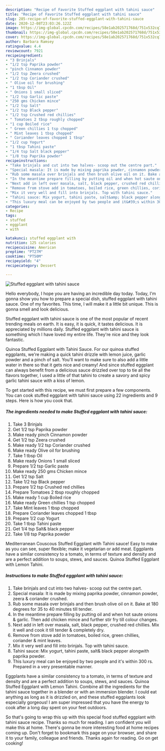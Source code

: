 ```yaml
---
description: "Recipe of Favorite Stuffed eggplant with tahini sauce"
title: "Recipe of Favorite Stuffed eggplant with tahini sauce"
slug: 285-recipe-of-favorite-stuffed-eggplant-with-tahini-sauce
date: 2020-12-08T23:03:26.122Z
image: https://img-global.cpcdn.com/recipes/58e1ab202571768d/751x532cq70/stuffed-eggplant-with-tahini-sauce-recipe-main-photo.jpg
thumbnail: https://img-global.cpcdn.com/recipes/58e1ab202571768d/751x532cq70/stuffed-eggplant-with-tahini-sauce-recipe-main-photo.jpg
cover: https://img-global.cpcdn.com/recipes/58e1ab202571768d/751x532cq70/stuffed-eggplant-with-tahini-sauce-recipe-main-photo.jpg
author: Barbara Ramsey
ratingvalue: 4.4
reviewcount: 7921
recipeingredient:
- "3 Brinjals"
- "1/2 tsp Paprika powder"
- "pinch Cinnamon powder"
- "1/2 tsp Zeera crushed"
- "1/2 tsp Coriander crushed"
- " Olive oil for brushing"
- "1 tbsp Oil"
- " Onions 1 small sliced"
- "1/2 tsp Garlic paste"
- "250 gms Chicken mince"
- "1/2 tsp Salt"
- "1/2 tsp Black pepper"
- "1/2 tsp Crushed red chillies"
- " Tomatoes 2 tbsp roughly chopped"
- "1 cup Boiled rice"
- " Green chillies 1 tsp chopped"
- " Mint leaves 1 tbsp chopped"
- " Coriander leaves chopped 1 tbsp"
- "1/2 cup Yogurt"
- "1 tbsp Tahini paste"
- "1/4 tsp Salt black pepper"
- "1/8 tsp Paprika powder"
recipeinstructions:
- "Take brinjals and cut into two halves- scoop out the centre part."
- "Special masala: It is made by mixing paprika powder, cinnamon powder, zeera &amp; coriander crushed."
- "Rub some masala over brinjals and then brush olive oil on it. Bake at 180 degrees for 35 to 40 minutes till tender."
- "In the meantime prepare filling by putting oil and when hot saute onions &amp; garlic. Then add chicken mince and further stir fry till colour changes."
- "Next add in left over masala, salt, black pepper, crushed red chillies. Mix it well and cook it till tender &amp; completely dry."
- "Remove from stove add in tomatoes, boiled rice, green chillies, coriander &amp; mint leaves."
- "Mix it very well and fill into brinjals. Top with tahini sauce."
- "Tahini sauce: Mix yogurt, tahini paste, salt&amp; black pepper alongwith paprika powder."
- "This luxury meal can be enjoyed by two people and it&#39;s within 300 rs. Prepared in a very presentable manner."
categories:
- Recipe
tags:
- stuffed
- eggplant
- with

katakunci: stuffed eggplant with 
nutrition: 125 calories
recipecuisine: American
preptime: "PT27M"
cooktime: "PT50M"
recipeyield: "4"
recipecategory: Dessert

---
```



![Stuffed eggplant with tahini sauce](https://img-global.cpcdn.com/recipes/58e1ab202571768d/751x532cq70/stuffed-eggplant-with-tahini-sauce-recipe-main-photo.jpg)

Hello everybody, I hope you are having an incredible day today. Today, I'm gonna show you how to prepare a special dish, stuffed eggplant with tahini sauce. One of my favorites. This time, I will make it a little bit unique. This is gonna smell and look delicious.

Stuffed eggplant with tahini sauce is one of the most popular of recent trending meals on earth. It is easy, it is quick, it tastes delicious. It is appreciated by millions daily. Stuffed eggplant with tahini sauce is something which I have loved my entire life. They're nice and they look fantastic.

Quinoa Stuffed Eggplant with Tahini Sauce. For our quinoa stuffed eggplants, we&#39;re making a quick tahini drizzle with lemon juice, garlic powder and a pinch of salt. You&#39;ll want to make sure to also add a little water in there so that it gets nice and creamy! And since stuffed eggplant can always benefit from a delicious sauce drizzled over top to tie all the flavors together, I used a little of that tahini to create a savory and spicy garlic tahini sauce with a kiss of lemon.


To get started with this recipe, we must first prepare a few components. You can cook stuffed eggplant with tahini sauce using 22 ingredients and 9 steps. Here is how you cook that.

<!--inarticleads1-->

##### The ingredients needed to make Stuffed eggplant with tahini sauce:

1. Take 3 Brinjals
1. Get 1/2 tsp Paprika powder
1. Make ready pinch Cinnamon powder
1. Get 1/2 tsp Zeera crushed
1. Make ready 1/2 tsp Coriander crushed
1. Make ready  Olive oil for brushing
1. Take 1 tbsp Oil
1. Make ready  Onions 1 small sliced
1. Prepare 1/2 tsp Garlic paste
1. Make ready 250 gms Chicken mince
1. Get 1/2 tsp Salt
1. Take 1/2 tsp Black pepper
1. Prepare 1/2 tsp Crushed red chillies
1. Prepare  Tomatoes 2 tbsp roughly chopped
1. Make ready 1 cup Boiled rice
1. Make ready  Green chillies 1 tsp chopped
1. Take  Mint leaves 1 tbsp chopped
1. Prepare  Coriander leaves chopped 1 tbsp
1. Prepare 1/2 cup Yogurt
1. Take 1 tbsp Tahini paste
1. Get 1/4 tsp Salt&amp; black pepper
1. Take 1/8 tsp Paprika powder


Mediterranean Couscous Stuffed Eggplant with Tahini sauce! Easy to make as you can see, super flexible; make it vegetarian or add meat. Eggplants have a similar consistency to a tomato, in terms of texture and density and are a perfect addition to soups, stews, and sauces. Quinoa Stuffed Eggplant with Lemon Tahini. 

<!--inarticleads2-->

##### Instructions to make Stuffed eggplant with tahini sauce:

1. Take brinjals and cut into two halves- scoop out the centre part.
1. Special masala: It is made by mixing paprika powder, cinnamon powder, zeera &amp; coriander crushed.
1. Rub some masala over brinjals and then brush olive oil on it. Bake at 180 degrees for 35 to 40 minutes till tender.
1. In the meantime prepare filling by putting oil and when hot saute onions &amp; garlic. Then add chicken mince and further stir fry till colour changes.
1. Next add in left over masala, salt, black pepper, crushed red chillies. Mix it well and cook it till tender &amp; completely dry.
1. Remove from stove add in tomatoes, boiled rice, green chillies, coriander &amp; mint leaves.
1. Mix it very well and fill into brinjals. Top with tahini sauce.
1. Tahini sauce: Mix yogurt, tahini paste, salt&amp; black pepper alongwith paprika powder.
1. This luxury meal can be enjoyed by two people and it&#39;s within 300 rs. Prepared in a very presentable manner.


Eggplants have a similar consistency to a tomato, in terms of texture and density and are a perfect addition to soups, stews, and sauces. Quinoa Stuffed Eggplant with Lemon Tahini. Combine all the ingredients for the tahini sauce together in a blender or with an immersion blender. I could eat anything as long as it is drizzled on, and these stuffed eggplants look especially gorgeous! I am super impressed that you have the energy to cook after a long day spent on your feet outdoors. 

So that's going to wrap this up with this special food stuffed eggplant with tahini sauce recipe. Thanks so much for reading. I am confident you will make this at home. There's gonna be more interesting food at home recipes coming up. Don't forget to bookmark this page on your browser, and share it to your family, colleague and friends. Thanks again for reading. Go on get cooking!

